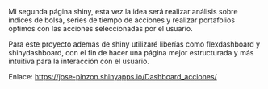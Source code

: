 Mi segunda página shiny, esta vez la idea será realizar análisis sobre índices de bolsa, series de tiempo de acciones y realizar portafolios optimos con las acciones seleccionadas por el usuario.

Para este proyecto además de shiny utilizaré liberías como flexdashboard y shinydashboard, con el fin de hacer una página mejor estructurada y más intuitiva para la interacción con el usuario.


Enlace: https://jose-pinzon.shinyapps.io/Dashboard_acciones/
